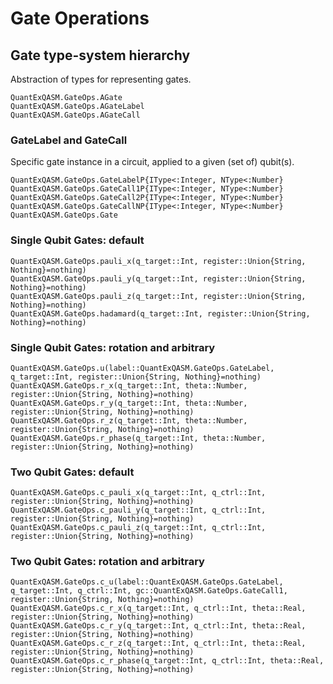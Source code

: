 # Gate Operations

## Gate type-system hierarchy
Abstraction of types for representing gates.
```@docs
QuantExQASM.GateOps.AGate
QuantExQASM.GateOps.AGateLabel
QuantExQASM.GateOps.AGateCall
```

### GateLabel and GateCall
Specific gate instance in a circuit, applied to a given (set of) qubit(s).

```@docs
QuantExQASM.GateOps.GateLabelP{IType<:Integer, NType<:Number}
QuantExQASM.GateOps.GateCall1P{IType<:Integer, NType<:Number}
QuantExQASM.GateOps.GateCall2P{IType<:Integer, NType<:Number}
QuantExQASM.GateOps.GateCallNP{IType<:Integer, NType<:Number}
QuantExQASM.GateOps.Gate
```

### Single Qubit Gates: default
```@docs
QuantExQASM.GateOps.pauli_x(q_target::Int, register::Union{String, Nothing}=nothing)
QuantExQASM.GateOps.pauli_y(q_target::Int, register::Union{String, Nothing}=nothing)
QuantExQASM.GateOps.pauli_z(q_target::Int, register::Union{String, Nothing}=nothing)
QuantExQASM.GateOps.hadamard(q_target::Int, register::Union{String, Nothing}=nothing)
```

### Single Qubit Gates: rotation and arbitrary
```@docs
QuantExQASM.GateOps.u(label::QuantExQASM.GateOps.GateLabel, q_target::Int, register::Union{String, Nothing}=nothing)
QuantExQASM.GateOps.r_x(q_target::Int, theta::Number, register::Union{String, Nothing}=nothing)
QuantExQASM.GateOps.r_y(q_target::Int, theta::Number, register::Union{String, Nothing}=nothing)
QuantExQASM.GateOps.r_z(q_target::Int, theta::Number, register::Union{String, Nothing}=nothing)
QuantExQASM.GateOps.r_phase(q_target::Int, theta::Number, register::Union{String, Nothing}=nothing)
```

### Two Qubit Gates: default
```@docs
QuantExQASM.GateOps.c_pauli_x(q_target::Int, q_ctrl::Int, register::Union{String, Nothing}=nothing)
QuantExQASM.GateOps.c_pauli_y(q_target::Int, q_ctrl::Int, register::Union{String, Nothing}=nothing)
QuantExQASM.GateOps.c_pauli_z(q_target::Int, q_ctrl::Int, register::Union{String, Nothing}=nothing)
```

### Two Qubit Gates: rotation and arbitrary
```@docs
QuantExQASM.GateOps.c_u(label::QuantExQASM.GateOps.GateLabel, q_target::Int, q_ctrl::Int, gc::QuantExQASM.GateOps.GateCall1, register::Union{String, Nothing}=nothing)
QuantExQASM.GateOps.c_r_x(q_target::Int, q_ctrl::Int, theta::Real, register::Union{String, Nothing}=nothing)
QuantExQASM.GateOps.c_r_y(q_target::Int, q_ctrl::Int, theta::Real, register::Union{String, Nothing}=nothing)
QuantExQASM.GateOps.c_r_z(q_target::Int, q_ctrl::Int, theta::Real, register::Union{String, Nothing}=nothing)
QuantExQASM.GateOps.c_r_phase(q_target::Int, q_ctrl::Int, theta::Real, register::Union{String, Nothing}=nothing)
```